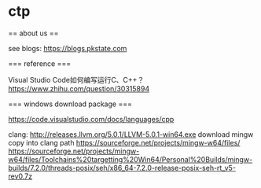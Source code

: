 # ctp


== about us ==

see blogs: https://blogs.pkstate.com

=== reference ===

Visual Studio Code如何编写运行C、C++？
https://www.zhihu.com/question/30315894

=== windows download package ===

https://code.visualstudio.com/docs/languages/cpp

clang: http://releases.llvm.org/5.0.1/LLVM-5.0.1-win64.exe
download mingw copy into clang path https://sourceforge.net/projects/mingw-w64/files/
https://sourceforge.net/projects/mingw-w64/files/Toolchains%20targetting%20Win64/Personal%20Builds/mingw-builds/7.2.0/threads-posix/seh/x86_64-7.2.0-release-posix-seh-rt_v5-rev0.7z

